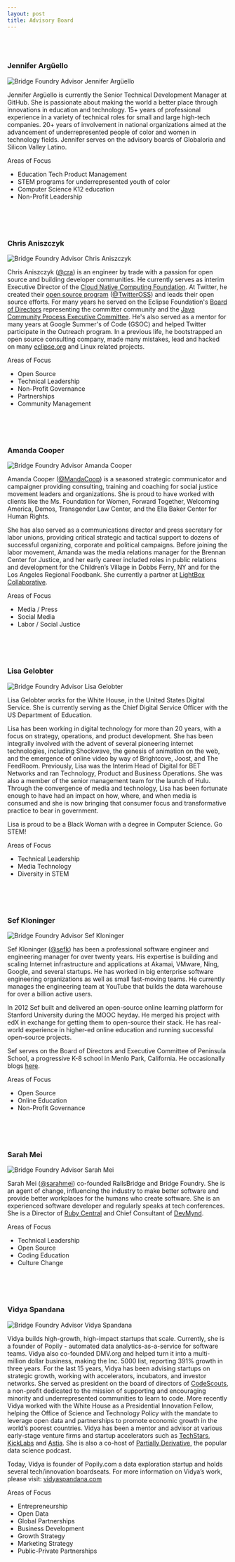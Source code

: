 ```yaml
---
layout: post
title: Advisory Board
---
```


<br />
<br />

### Jennifer Argüello

<img alt="Bridge Foundry Advisor Jennifer Argüello" class="img-circle bridgefoundry-advisors-imgs" src="https://media.licdn.com/media/AAEAAQAAAAAAAARIAAAAJDJlOTBkOWIxLTI0MmUtNDBlZS1hNTA2LTNkNjA0M2RmM2IzNQ.jpg">

Jennifer Argüello is currently the Senior Technical Development Manager at GitHub. She is passionate about making the world a better place through innovations in education and technology.  15+ years of professional experience in a variety of technical roles for small and large high-tech companies.  20+ years of involvement in national organizations aimed at the advancement of underrepresented people of color and women in technology fields.  Jennifer serves on the advisory boards of Globaloria and Silicon Valley Latino.

Areas of Focus

- Education Tech Product Management
- STEM programs for underrepresented youth of color
- Computer Science K12 education
- Non-Profit Leadership

<br />
<br />
<br />

### Chris Aniszczyk

<img alt="Bridge Foundry Advisor Chris Aniszczyk" class="img-circle bridgefoundry-advisors-imgs" src="https://media.licdn.com/mpr/mpr/shrinknp_400_400/p/3/000/035/29b/2ddb4a1.jpg">

Chris Aniszczyk ([@cra](https://twitter.com/cra)) is an engineer by trade with a passion for open source and building developer communities. He currently serves as interim Executive Director of the [Cloud Native Computing Foundation](http://cncf.io/). At Twitter, he created their [open source program](https://engineering.twitter.com/opensource) ([@TwitterOSS](https://twitter.com/twitteross)) and leads their open source efforts. For many years he served on the Eclipse Foundation's [Board of Directors](https://eclipse.org/org/foundation/directors.php) representing the committer community and the [Java Community Process Executive Committee](https://jcp.org/en/participation/committee). He's also served as a mentor for many years at Google Summer's of Code (GSOC) and helped Twitter participate in the Outreach program. In a previous life, he bootstrapped an open source consulting company, made many mistakes, lead and hacked on many [eclipse.org](http://eclipse.org/) and Linux related projects.

Areas of Focus

- Open Source
- Technical Leadership
- Non-Profit Governance
- Partnerships
- Community Management

<br />
<br />
<br />

###  Amanda Cooper

<img alt="Bridge Foundry Advisor Amanda Cooper" class="img-circle bridgefoundry-advisors-imgs" src="https://media.licdn.com/media/p/8/005/0b7/130/18a8910.jpg">

Amanda Cooper ([@MandaCoop](https://twitter.com/MandaCoop)) is a seasoned strategic communicator and campaigner providing consulting, training and coaching for social justice movement leaders and organizations. She is proud to have worked with clients like the Ms. Foundation for Women, Forward Together, Welcoming America, Demos, Transgender Law Center, and the Ella Baker Center for Human Rights.

She has also served as a communications director and press secretary for labor unions, providing critical strategic and tactical support to dozens of successful organizing, corporate and political campaigns. Before joining the labor movement, Amanda was the media relations manager for the Brennan Center for Justice, and her early career included roles in public relations and development for the Children’s Village in Dobbs Ferry, NY and for the Los Angeles Regional Foodbank. She currently a partner at [LightBox Collaborative](http://www.lightboxcollaborative.com/). 

Areas of Focus

- Media / Press
- Social Media
- Labor / Social Justice

<br />
<br />
<br />

### Lisa Gelobter

<img alt="Bridge Foundry Advisor Lisa Gelobter" class="img-circle bridgefoundry-advisors-imgs" src="https://media.licdn.com/media/AAEAAQAAAAAAAAUYAAAAJDcyODAzNzY1LTg2MjItNDAwOS1hMTBlLTM3NzgxMGRlMGYzZQ.jpg">

Lisa Gelobter works for the White House, in the United States Digital Service. She is currently serving as the Chief Digital Service Officer with the US Department of Education.

Lisa has been working in digital technology for more than 20 years, with a focus on strategy, operations, and product development. She has been integrally involved with the advent of several pioneering internet technologies, including Shockwave, the genesis of animation on the web, and the emergence of online video by way of Brightcove, Joost, and The FeedRoom. Previously, Lisa was the Interim Head of Digital for BET Networks and ran Technology, Product and Business Operations. She was also a member of the senior management team for the launch of Hulu. Through the convergence of media and technology, Lisa has been fortunate enough to have had an impact on how, where, and when media is consumed and she is now bringing that consumer focus and transformative practice to bear in government.

Lisa is proud to be a Black Woman with a degree in Computer Science. Go STEM!

Areas of Focus

- Technical Leadership
- Media Technology
- Diversity in STEM

<br />
<br />
<br />

### Sef Kloninger

<img alt="Bridge Foundry Advisor Sef Kloninger" class="img-circle bridgefoundry-advisors-imgs" src="https://media.licdn.com/media/AAEAAQAAAAAAAAKCAAAAJGRkMTE3NTQyLTJlNzMtNGIxMy04MmEwLTFjZWY0NDE4MTE3ZQ.jpg">

Sef Kloninger ([@sefk](https://twitter.com/sefk)) has been a professional software engineer and engineering manager for over twenty years. His expertise is building and scaling Internet infrastructure and applications at Akamai, VMware, Ning, Google, and several startups. He has worked in big enterprise software engineering organizations as well as small fast-moving teams. He currently manages the engineering team at YouTube that builds the data warehouse for over a billion active users.

In 2012 Sef built and delivered an open-source online learning platform for Stanford University during the MOOC heyday. He merged his project with edX in exchange for getting them to open-source their stack. He has real-world experience in higher-ed online education and running successful open-source projects.

Sef serves on the Board of Directors and Executive Committee of Peninsula School, a progressive K-8 school in Menlo Park, California. He occasionally blogs [here](https://sef.kloninger.com/).

Areas of Focus

- Open Source
- Online Education
- Non-Profit Governance

<br />
<br />
<br />

### Sarah Mei

<img alt="Bridge Foundry Advisor Sarah Mei" class="img-circle bridgefoundry-advisors-imgs" src="https://pbs.twimg.com/profile_images/875863731355369472/e3NKFtL1_400x400.jpg">

Sarah Mei ([@sarahmei](https://twitter.com/sarahmei)) co-founded RailsBridge and Bridge Foundry. She is an
agent of change, influencing the industry to make better software and provide better workplaces for the
humans who create software. She is an experienced software developer and regularly speaks at tech conferences. She is a
Director of [Ruby Central](http://rubycentral.org/) and Chief Consultant of [DevMynd](https://www.devmynd.com/). 

Areas of Focus

- Technical Leadership
- Open Source
- Coding Education 
- Culture Change

<br />
<br />
<br />


### Vidya Spandana

<img alt="Bridge Foundry Advisor Vidya Spandana" class="img-circle bridgefoundry-advisors-imgs" src="https://pbs.twimg.com/profile_images/632773269108621312/Z8bhwTNu.jpg">

Vidya builds high-growth, high-impact startups that scale. Currently, she is a founder of Popily - automated data analytics-as-a-service for software teams. Vidya also co-founded DMV.org and helped turn it into a multi-million dollar business, making the Inc. 5000 list, reporting 391% growth in three years. For the last 15 years, Vidya has been advising startups on strategic growth, working with accelerators, incubators, and investor networks. She served as president on the board of directors of [CodeScouts](http://www.codescouts.org), a non-profit dedicated to the mission of supporting and encouraging minority and underrepresented communities to learn to code. More recently Vidya worked with the White House as a Presidential Innovation Fellow, helping the Office of Science and Technology Policy with the mandate to leverage open data and partnerships to promote economic growth in the world’s poorest countries. Vidya has been a mentor and advisor at various early-stage venture firms and startup accelerators such as [TechStars](http://www.techstars.com/), [KickLabs](http://transmediacapital.com/) and [Astia](http://astia.org/). She is also a co-host of [Partially Derivative](http://partiallyderivative.com/), the popular data science podcast.

Today, Vidya is founder of Popily.com a data exploration startup and holds several tech/innovation boardseats.  For more information on Vidya’s work, please visit: [vidyaspandana.com](http://www.vidyaspandana.com/)

Areas of Focus

- Entrepreneurship
- Open Data
- Global Partnerships
- Business Development
- Growth Strategy
- Marketing Strategy
- Public-Private Partnerships
